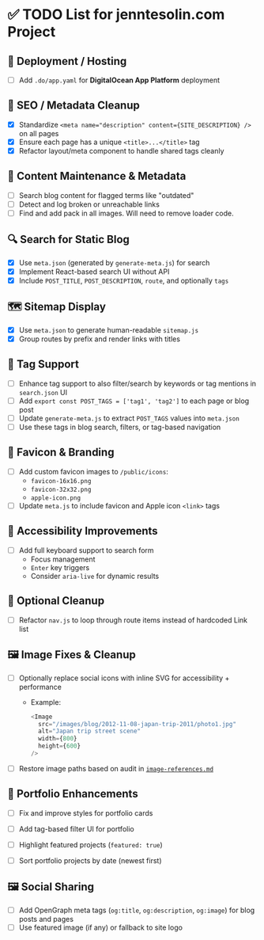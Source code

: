 # ✅ TODO List for jenntesolin.com Project

## 🔧 Deployment / Hosting
- [ ] Add `.do/app.yaml` for **DigitalOcean App Platform** deployment

## 🧠 SEO / Metadata Cleanup
- [x] Standardize `<meta name="description" content={SITE_DESCRIPTION} />` on all pages
- [x] Ensure each page has a unique `<title>...</title>` tag
- [x] Refactor layout/meta component to handle shared tags cleanly

## 📝 Content Maintenance & Metadata
- [ ] Search blog content for flagged terms like "outdated"
- [ ] Detect and log broken or unreachable links
- [ ] Find and add pack in all images. Will need to remove loader code.

## 🔍 Search for Static Blog
- [x] Use `meta.json` (generated by `generate-meta.js`) for search
- [x] Implement React-based search UI without API
- [x] Include `POST_TITLE`, `POST_DESCRIPTION`, `route`, and optionally `tags`

## 🗺️ Sitemap Display
- [x] Use `meta.json` to generate human-readable `sitemap.js`
- [x] Group routes by prefix and render links with titles

## 🧠 Tag Support
- [ ] Enhance tag support to also filter/search by keywords or tag mentions in `search.json` UI
- [ ] Add `export const POST_TAGS = ['tag1', 'tag2']` to each page or blog post
- [ ] Update `generate-meta.js` to extract `POST_TAGS` values into `meta.json`
- [ ] Use these tags in blog search, filters, or tag-based navigation

## 🧾 Favicon & Branding
- [ ] Add custom favicon images to `/public/icons`:
  - `favicon-16x16.png`
  - `favicon-32x32.png`
  - `apple-icon.png`
- [ ] Update `meta.js` to include favicon and Apple icon `<link>` tags

## 🎹 Accessibility Improvements

- [ ] Add full keyboard support to search form
  - Focus management
  - `Enter` key triggers
  - Consider `aria-live` for dynamic results

## 🧼 Optional Cleanup

- [ ] Refactor `nav.js` to loop through route items instead of hardcoded Link list

## 🖼️ Image Fixes & Cleanup
- [ ] Optionally replace social icons with inline SVG for accessibility + performance
  - Example: 
    ```js
    <Image
      src="/images/blog/2012-11-08-japan-trip-2011/photo1.jpg"
      alt="Japan trip street scene"
      width={800}
      height={600}
    />
    ```
- [ ] Restore image paths based on audit in [`image-references.md`](./image-references.md)


## 💼 Portfolio Enhancements

- [ ] Fix and improve styles for portfolio cards
- [ ] Add tag-based filter UI for portfolio
- [ ] Highlight featured projects (`featured: true`)
- [ ] Sort portfolio projects by date (newest first)


## 🖼️ Social Sharing

- [ ] Add OpenGraph meta tags (`og:title`, `og:description`, `og:image`) for blog posts and pages
- [ ] Use featured image (if any) or fallback to site logo